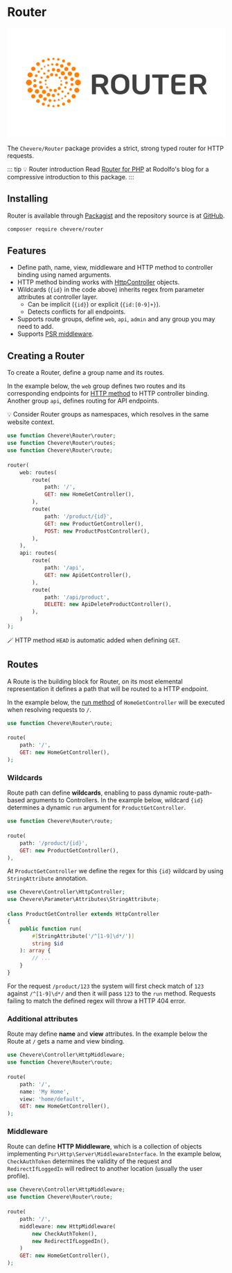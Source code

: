 # Router

![Router](../src/packages/router/router-logo.svg)

The `Chevere/Router` package provides a strict, strong typed router for HTTP requests.

::: tip 💡 Router introduction
 Read [Router for PHP](https://rodolfoberrios.com/2022/12/07/chevere-router/) at Rodolfo's blog for a compressive introduction to this package.
:::

## Installing

Router is available through [Packagist](https://packagist.org/packages/chevere/router) and the repository source is at [GitHub](https://github.com/chevere/router).

```sh
composer require chevere/router
```

## Features

* Define path, name, view, middleware and HTTP method to controller binding using named arguments.
* HTTP method binding works with [HttpController](../library/http-controller.md) objects.
* Wildcards (`{id}` in the code above) inherits regex from parameter attributes at controller layer.
  * Can be implicit (`{id}`) or explicit (`{id:[0-9]+}`).
  * Detects conflicts for all endpoints.
* Supports route groups, define `web`, `api`, `admin` and any group you may need to add.
* Supports [PSR middleware](https://www.php-fig.org/psr/psr-15/).

## Creating a Router

To create a Router, define a group name and its routes.

In the example below, the `web` group defines two routes and its corresponding endpoints for [HTTP method](https://developer.mozilla.org/en-US/docs/Web/HTTP/Methods) to HTTP controller binding. Another group `api`, defines routing for API endpoints.

💡 Consider Router groups as namespaces, which resolves in the same website context.

```php
use function Chevere\Router\router;
use function Chevere\Router\routes;
use function Chevere\Router\route;

router(
    web: routes(
        route(
            path: '/',
            GET: new HomeGetController(),
        ),
        route(
            path: '/product/{id}',
            GET: new ProductGetController(),
            POST: new ProductPostController(),
        ),
    ),
    api: routes(
        route(
            path: '/api',
            GET: new ApiGetController(),
        ),
        route(
            path: '/api/product',
            DELETE: new ApiDeleteProductController(),
        ),
    )
);
```

🪄 HTTP method `HEAD` is automatic added when defining `GET`.

## Routes

A Route is the building block for Router, on its most elemental representation it defines a path that will be routed to a HTTP endpoint.

In the example below, the [run method](../library/action.md#run) of `HomeGetController` will be executed when resolving requests to `/`.

```php
use function Chevere\Router\route;

route(
    path: '/',
    GET: new HomeGetController(),
);
```

### Wildcards

Route path can define **wildcards**, enabling to pass dynamic route-path-based arguments to Controllers. In the example below, wildcard `{id}` determines a dynamic `run` argument for `ProductGetController`.

```php
use function Chevere\Router\route;

route(
    path: '/product/{id}',
    GET: new ProductGetController(),
),
```

At `ProductGetController` we define the regex for this `{id}` wildcard by using `StringAttribute` annotation.

```php
use Chevere\Controller\HttpController;
use Chevere\Parameter\Attributes\StringAttribute;

class ProductGetController extends HttpController
{
    public function run(
        #[StringAttribute('/^[1-9]\d*/')]
        string $id
    ): array {
        // ...
    }
}
```

For the request `/product/123` the system will first check match of `123` against `/^[1-9]\d*/` and then it will pass `123` to the `run` method. Requests failing to match the defined regex will throw a HTTP 404 error.

### Additional attributes

Route may define **name** and **view** attributes. In the example below the Route at `/` gets a name and view binding.

```php
use Chevere\Controller\HttpMiddleware;
use function Chevere\Router\route;

route(
    path: '/',
    name: 'My Home',
    view: 'home/default',
    GET: new HomeGetController(),
);
```

### Middleware

Route can define **HTTP Middleware**, which is a collection of objects implementing `Psr\Http\Server\MiddlewareInterface`. In the example below, `CheckAuthToken` determines the validity of the request and `RedirectIfLoggedIn` will redirect to another location (usually the user profile).

```php
use Chevere\Controller\HttpMiddleware;
use function Chevere\Router\route;

route(
    path: '/',
    middleware: new HttpMiddleware(
        new CheckAuthToken(),
        new RedirectIfLoggedIn(),
    )
    GET: new HomeGetController(),
);
```
